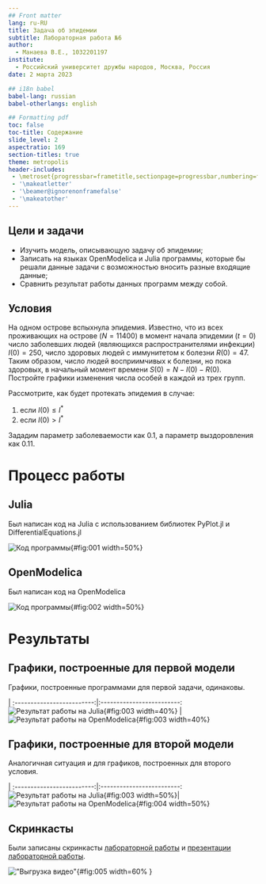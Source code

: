 ```yaml
---
## Front matter
lang: ru-RU
title: Задача об эпидемии
subtitle: Лабораторная работа №6
author:
  - Манаева В.Е., 1032201197
institute:
  - Российский университет дружбы народов, Москва, Россия
date: 2 марта 2023

## i18n babel
babel-lang: russian
babel-otherlangs: english

## Formatting pdf
toc: false
toc-title: Содержание
slide_level: 2
aspectratio: 169
section-titles: true
theme: metropolis
header-includes:
 - \metroset{progressbar=frametitle,sectionpage=progressbar,numbering=fraction}
 - '\makeatletter'
 - '\beamer@ignorenonframefalse'
 - '\makeatother'
---
```


## Цели и задачи

- Изучить модель, описывающую задачу об эпидемии;
- Записать на языках OpenModelica и Julia программы, которые бы решали данные задачи с возможностью вносить разные входящие данные;
- Сравнить результат работы данных программ между собой.

## Условия

На одном острове вспыхнула эпидемия. Известно, что из всех проживающих на острове ($N=11 400$) в момент начала эпидемии ($t=0$) число заболевших людей (являющихся распространителями инфекции) $I(0)=250$, число здоровых людей с иммунитетом к болезни $R(0)=47$. Таким образом, число людей восприимчивых к болезни, но пока здоровых, в начальный момент времени $S(0)=N-I(0)- R(0)$. Постройте графики изменения числа особей в каждой из трех групп.

Рассмотрите, как будет протекать эпидемия в случае:

1) если $I(0) \le I^{\ast}$
2) если $I(0) > I^{\ast}$

Зададим параметр заболеваемости как $0.1$, а параметр выздоровления как $0.11$.

# Процесс работы

## Julia 

Был написан код на Julia с использованием библиотек PyPlot.jl и DifferentialEquations.jl

![Код программы](./image/screenshot.png){#fig:001 width=50%}

## OpenModelica 

Был написан код на OpenModelica

![Код программы](./image/screenshot1.png){#fig:002 width=50%}


# Результаты

## Графики, построенные для первой модели

Графики, построенные программами для первой задачи, одинаковы.

 | 
:-------------------------:|:-------------------------:
![Результат работы на Julia](./image/graph1_t.png){#fig:003 width=40%} | ![Результат работы на OpenModelica](./image/mod_graph1_t.png){#fig:003 width=40%}

## Графики, построенные для второй модели

Аналогичная ситуация и для графиков, построенных для второго условия.

 | 
:-------------------------:|:-------------------------:
![Результат работы на Julia](./image/graph2_t.png){#fig:003 width=50%}|![Результат работы на OpenModelica](./image/mod_graph2_t.png){#fig:004 width=50%}

## Скринкасты

Были записаны скринкасты [лабораторной работы](https://youtu.be/ABaNLH02bPE "лабораторной работы") и [презентации лабораторной работы](https://youtu.be/KARDSixoAWw "презентации лабораторной работы").

!["Выгрузка видео"](./image/Screenshot_1.png){#fig:005 width=60% }

